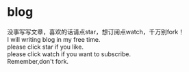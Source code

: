 # blog
没事写写文章，喜欢的话请点star，想订阅点watch，千万别fork！
<br>
I will writing blog in my free time.
<br>
please click star if you like.
<br>
please click watch if you want to subscribe.
<br>
Remember,don't fork.
